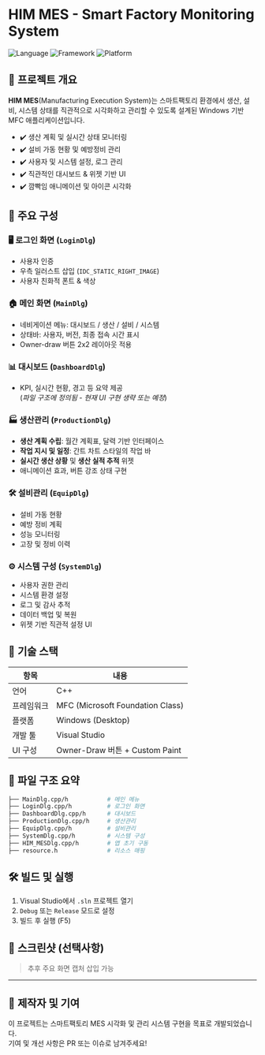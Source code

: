 
# HIM MES - Smart Factory Monitoring System

![Language](https://img.shields.io/badge/language-C%2B%2B-blue)
![Framework](https://img.shields.io/badge/framework-MFC-informational)
![Platform](https://img.shields.io/badge/platform-Windows-lightgrey)

## 📌 프로젝트 개요

**HIM MES**(Manufacturing Execution System)는 스마트팩토리 환경에서 생산, 설비, 시스템 상태를 직관적으로 시각화하고 관리할 수 있도록 설계된 Windows 기반 MFC 애플리케이션입니다.

- ✔️ 생산 계획 및 실시간 상태 모니터링
- ✔️ 설비 가동 현황 및 예방정비 관리
- ✔️ 사용자 및 시스템 설정, 로그 관리
- ✔️ 직관적인 대시보드 & 위젯 기반 UI
- ✔️ 깜빡임 애니메이션 및 아이콘 시각화

## 🧱 주요 구성

### 🖥 로그인 화면 (`LoginDlg`)
- 사용자 인증
- 우측 일러스트 삽입 (`IDC_STATIC_RIGHT_IMAGE`)
- 사용자 친화적 폰트 & 색상

### 🏠 메인 화면 (`MainDlg`)
- 네비게이션 메뉴: 대시보드 / 생산 / 설비 / 시스템
- 상태바: 사용자, 버전, 최종 접속 시간 표시
- Owner-draw 버튼 2x2 레이아웃 적용

### 📊 대시보드 (`DashboardDlg`)
- KPI, 실시간 현황, 경고 등 요약 제공  
(*파일 구조에 정의됨 - 현재 UI 구현 생략 또는 예정*)

### 🏭 생산관리 (`ProductionDlg`)
- **생산 계획 수립**: 월간 계획표, 달력 기반 인터페이스
- **작업 지시 및 일정**: 간트 차트 스타일의 작업 바
- **실시간 생산 상황** 및 **생산 실적 추적** 위젯
- 애니메이션 효과, 버튼 강조 상태 구현

### 🛠 설비관리 (`EquipDlg`)
- 설비 가동 현황
- 예방 정비 계획
- 성능 모니터링
- 고장 및 정비 이력

### ⚙ 시스템 구성 (`SystemDlg`)
- 사용자 권한 관리
- 시스템 환경 설정
- 로그 및 감사 추적
- 데이터 백업 및 복원
- 위젯 기반 직관적 설정 UI

## 🎨 기술 스택

| 항목         | 내용                             |
|--------------|----------------------------------|
| 언어         | C++                              |
| 프레임워크   | MFC (Microsoft Foundation Class) |
| 플랫폼       | Windows (Desktop)                |
| 개발 툴      | Visual Studio                    |
| UI 구성       | Owner-Draw 버튼 + Custom Paint  |

## 📁 파일 구조 요약

```bash
├── MainDlg.cpp/h           # 메인 메뉴
├── LoginDlg.cpp/h          # 로그인 화면
├── DashboardDlg.cpp/h      # 대시보드
├── ProductionDlg.cpp/h     # 생산관리
├── EquipDlg.cpp/h          # 설비관리
├── SystemDlg.cpp/h         # 시스템 구성
├── HIM_MESDlg.cpp/h        # 앱 초기 구동
├── resource.h              # 리소스 매핑
```

## 🛠 빌드 및 실행

1. Visual Studio에서 `.sln` 프로젝트 열기
2. `Debug` 또는 `Release` 모드로 설정
3. 빌드 후 실행 (F5)

## 📸 스크린샷 (선택사항)

> 추후 주요 화면 캡처 삽입 가능

---

## 🙌 제작자 및 기여

이 프로젝트는 스마트팩토리 MES 시각화 및 관리 시스템 구현을 목표로 개발되었습니다.  
기여 및 개선 사항은 PR 또는 이슈로 남겨주세요!
